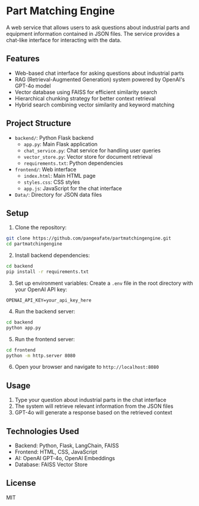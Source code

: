 # Part Matching Engine

A web service that allows users to ask questions about industrial parts and equipment information contained in JSON files. The service provides a chat-like interface for interacting with the data.

## Features

- Web-based chat interface for asking questions about industrial parts
- RAG (Retrieval-Augmented Generation) system powered by OpenAI's GPT-4o model
- Vector database using FAISS for efficient similarity search
- Hierarchical chunking strategy for better context retrieval
- Hybrid search combining vector similarity and keyword matching

## Project Structure

- `backend/`: Python Flask backend
  - `app.py`: Main Flask application
  - `chat_service.py`: Chat service for handling user queries
  - `vector_store.py`: Vector store for document retrieval
  - `requirements.txt`: Python dependencies
- `frontend/`: Web interface
  - `index.html`: Main HTML page
  - `styles.css`: CSS styles
  - `app.js`: JavaScript for the chat interface
- `Data/`: Directory for JSON data files

## Setup

1. Clone the repository:
```bash
git clone https://github.com/pangeafate/partmatchingengine.git
cd partmatchingengine
```

2. Install backend dependencies:
```bash
cd backend
pip install -r requirements.txt
```

3. Set up environment variables:
Create a `.env` file in the root directory with your OpenAI API key:
```
OPENAI_API_KEY=your_api_key_here
```

4. Run the backend server:
```bash
cd backend
python app.py
```

5. Run the frontend server:
```bash
cd frontend
python -m http.server 8080
```

6. Open your browser and navigate to `http://localhost:8080`

## Usage

1. Type your question about industrial parts in the chat interface
2. The system will retrieve relevant information from the JSON files
3. GPT-4o will generate a response based on the retrieved context

## Technologies Used

- Backend: Python, Flask, LangChain, FAISS
- Frontend: HTML, CSS, JavaScript
- AI: OpenAI GPT-4o, OpenAI Embeddings
- Database: FAISS Vector Store

## License

MIT
